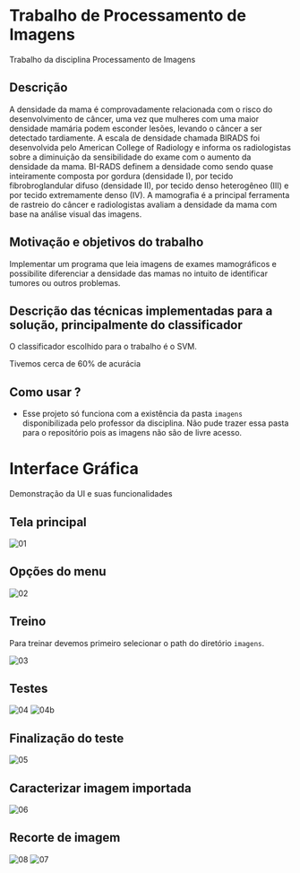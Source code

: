 # Trabalho de Processamento de Imagens

Trabalho da disciplina Processamento de Imagens

## Descrição

A densidade da mama é comprovadamente relacionada com o risco do desenvolvimento de câncer, uma vez que mulheres com uma maior densidade mamária podem esconder lesões, levando o câncer a ser detectado tardiamente. A escala de densidade chamada BIRADS foi desenvolvida pelo American College of Radiology e informa os radiologistas sobre a diminuição da sensibilidade do exame com o aumento da densidade da mama. BI-RADS definem a densidade como sendo quase inteiramente composta por gordura (densidade I), por tecido fibrobroglandular difuso (densidade II), por tecido denso heterogêneo (III) e por tecido extremamente denso (IV). A mamografia é a principal ferramenta de rastreio do câncer e radiologistas avaliam a densidade da mama com base na análise visual das imagens.

## Motivação e objetivos do trabalho

Implementar um programa que leia imagens de exames mamográficos e possibilite diferenciar a densidade das mamas no intuito de identificar tumores ou outros problemas.

## Descrição das técnicas implementadas para a solução, principalmente do classificador

O classificador escolhido para o trabalho é o SVM.

Tivemos cerca de 60% de acurácia

## Como usar ?

- Esse projeto só funciona com a existência da pasta `imagens` disponibilizada pelo professor da disciplina. Não pude trazer essa pasta para o repositório pois as imagens não são de livre acesso.

# Interface Gráfica

Demonstração da UI e suas funcionalidades

## Tela principal

![01](https://user-images.githubusercontent.com/68978413/175438282-28bd6225-ef60-4ece-8cfb-11ed45b9e4c2.jpg)

## Opções do menu

![02](https://user-images.githubusercontent.com/68978413/175438311-f3664b26-8ac9-4a15-9c17-a2082f0ff1d4.jpg)

## Treino

Para treinar devemos primeiro selecionar o path do diretório `imagens`.

![03](https://user-images.githubusercontent.com/68978413/175438378-f2203235-59c4-4f7b-a86c-441d2f7795ce.jpg)

## Testes

![04](https://user-images.githubusercontent.com/68978413/175438428-ef21a12f-797e-49e4-a512-3d179236cd04.jpg)
![04b](https://user-images.githubusercontent.com/68978413/175438770-0c62bcfe-15fc-4578-a42d-c092c790e9be.jpg)

## Finalização do teste

![05](https://user-images.githubusercontent.com/68978413/175438495-e7b90452-abb3-482e-828c-725d5faa1d34.jpg)

## Caracterizar imagem importada

![06](https://user-images.githubusercontent.com/68978413/175438540-d2c041bc-1042-4ee4-a3e1-e66b1597c4af.jpg)

## Recorte de imagem

![08](https://user-images.githubusercontent.com/68978413/175438597-384e7242-f17d-4008-97d8-79d1647f86ad.jpg)
![07](https://user-images.githubusercontent.com/68978413/175438599-f01d0367-dff0-44ed-9033-c1ff4c670441.jpg)


